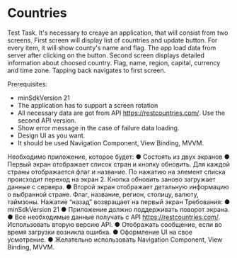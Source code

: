 # Countries
Test Task.
It's necessary to creaye an application, that will consist from two screens. First screen will display list of countries and update button. 
For every item, it will show county's name and flag. The app load data from server after clicking on the button.
Second screen displays detailed information about choosed country. Flag, name, region, capital, currency and time zone. Tapping back navigates to first screen.

Prerequisites:
- minSdkVersion 21
- The application has to support a screen rotation
- All necessary data are got from API https://restcountries.com/. Use the second API version.
- Show error message in the case of failure data loading.
- Design UI as you want.
- It should be used Navigation Component, View Binding, MVVM.



Необходимо приложение, которое будет:
● Состоять из двух экранов
● Первый экран отображает список стран и кнопку обновить. Для каждой страны
отображается флаг и название. По нажатию на элемент списка происходит
переход на экран 2. Кнопка обновить заново загружает данные с сервера.
● Второй экран отображает детальную информацию о выбранной стране. Флаг,
название, регион, столицу, валюту, таймзоны. Нажатие “назад” возвращает на
первый экран
Требования:
● minSdkVersion 21
● Приложение должно поддерживать поворот экрана.
● Все необходимые данные получать с API https://restcountries.com/. Использовать
вторую версию API.
● Отображать сообщение, если во время загрузки возникла ошибка.
● Оформление UI на свое усмотрение.
● Желательно использовать Navigation Component, View Binding, MVVM.
